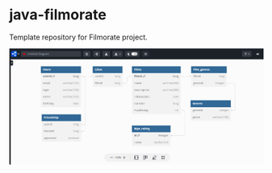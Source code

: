 # java-filmorate
Template repository for Filmorate project.

![](src/main/resources/filmorate_db_diagram.io.png)


